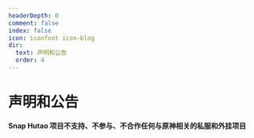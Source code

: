 ```yaml
---
headerDepth: 0
comment: false
index: false
icon: iconfont icon-blog
dir:
  text: 声明和公告
  order: 4
---
```


# 声明和公告

**Snap Hutao 项目不支持、不参与、不合作任何与原神相关的私服和外挂项目**

<Catalog />
